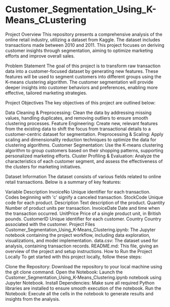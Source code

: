 # Customer_Segmentation_Using_K-Means_CLustering

Project Overview
This repository presents a comprehensive analysis of the online retail industry, utilizing a dataset from Kaggle. The dataset includes transactions made between 2010 and 2011. This project focuses on deriving customer insights through segmentation, aiming to optimize marketing efforts and improve overall sales.

Problem Statement
The goal of this project is to transform raw transaction data into a customer-focused dataset by generating new features. These features will be used to segment customers into different groups using the K-means clustering algorithm. The customer segmentation will provide deeper insights into customer behaviors and preferences, enabling more effective, tailored marketing strategies.

Project Objectives
The key objectives of this project are outlined below:

Data Cleaning & Preprocessing: Clean the data by addressing missing values, handling duplicates, and removing outliers to ensure smooth clustering processes.
Feature Engineering: Create new, relevant features from the existing data to shift the focus from transactional details to a customer-centric dataset for segmentation.
Preprocessing & Scaling: Apply scaling and dimensionality reduction techniques to optimize the data for clustering algorithms.
Customer Segmentation: Use the K-means clustering algorithm to group customers based on their shopping patterns, supporting personalized marketing efforts.
Cluster Profiling & Evaluation: Analyze the characteristics of each customer segment, and assess the effectiveness of the clusters for marketing initiatives.

Dataset Information
The dataset consists of various fields related to online retail transactions. Below is a summary of key features:

Variable	Description
InvoiceNo	Unique identifier for each transaction. Codes beginning with 'c' signify a canceled transaction.
StockCode	Unique code for each product.
Description	Text description of the product.
Quantity	Number of product units per transaction.
InvoiceDate	Date and time when the transaction occurred.
UnitPrice	Price of a single product unit, in British pounds.
CustomerID	Unique identifier for each customer.
Country	Country associated with the customer.
Project Files
Customer_Segmentation_Using_K-Means_Clustering.ipynb: The Jupyter notebook containing the project workflow, including data exploration, visualizations, and model implementation.
data.csv: The dataset used for analysis, containing transaction records.
README.md: This file, giving an overview of the project and setup instructions.
How to Run the Project Locally
To get started with this project locally, follow these steps:

Clone the Repository: Download the repository to your local machine using the git clone command.
Open the Notebook: Launch the Customer_Segmentation_Using_K-Means_Clustering.ipynb notebook using Jupyter Notebook.
Install Dependencies: Make sure all required Python libraries are installed to ensure smooth execution of the notebook.
Run the Notebook: Execute all the cells in the notebook to generate results and insights from the analysis.

